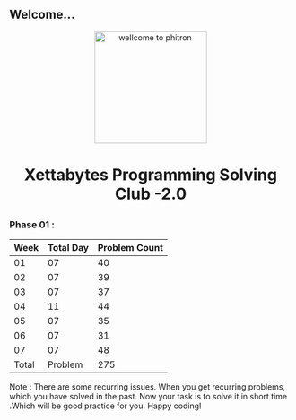 ## Welcome...

<p align="center">
  <img src="https://play-lh.googleusercontent.com/sD1PjHX1s76Nw54bki3rIvqjLmKXrJNenU8YmrKTznL3r9c7a8wFzjb6_TUoyKAMa5w" alt="wellcome to phitron" width="200" height="200"/>
</p>

<h1><p style="text-align: center;">Xettabytes Programming Solving Club -2.0</p></h1>

### Phase 01 : 
| <b>Week |<b>Total Day|<b>Problem Count|
|-|-|-|
|01|07|40|
|02|07|39|
|03|07|37|
|04|11|44|
|05|07|35|
|06|07|31|
|07|07|48|
|Total|Problem|275|

Note : There are some recurring issues. When you get recurring problems, which you have solved in the past. Now your task is to solve it in short time .Which will be good practice for you. Happy coding!
